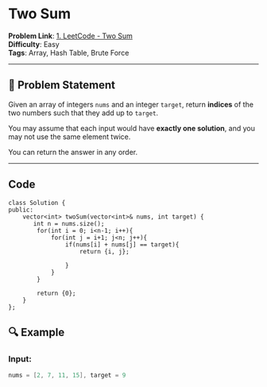 # Two Sum

**Problem Link**: [1. LeetCode - Two Sum](https://leetcode.com/problems/two-sum/)  
**Difficulty**: Easy  
**Tags**: Array, Hash Table, Brute Force

---

## 🧠 Problem Statement

Given an array of integers `nums` and an integer `target`, return **indices** of the two numbers such that they add up to `target`.

You may assume that each input would have **exactly one solution**, and you may not use the same element twice.

You can return the answer in any order.

---
## Code
```
class Solution {
public:
    vector<int> twoSum(vector<int>& nums, int target) {
       int n = nums.size();        
        for(int i = 0; i<n-1; i++){
            for(int j = i+1; j<n; j++){
                if(nums[i] + nums[j] == target){
                    return {i, j};
                    
                }
            }
        }

        return {0};
    }
};

```
## 🔍 Example

### Input:
```cpp
nums = [2, 7, 11, 15], target = 9

